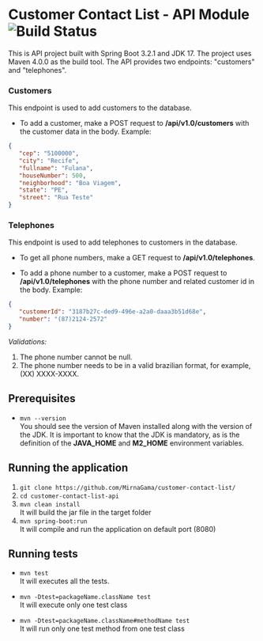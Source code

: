 # Customer Contact List - API Module ![Build Status](https://github.com/MirnaGama/customer-contact-list/actions/workflows/maven-api.yml/badge.svg)

This is API project built with Spring Boot 3.2.1 and JDK 17. The project uses Maven 4.0.0 as the build tool. The API provides two endpoints: "customers" and "telephones".

### Customers
This endpoint is used to add customers to the database. 

- To add a customer, make a POST request to **/api/v1.0/customers** with the customer data in the body. Example:

 ```json
{
    "cep": "5100000",
    "city": "Recife",
    "fullname": "Fulana",
    "houseNumber": 500,
    "neighborhood": "Boa Viagem",
    "state": "PE",
    "street": "Rua Teste"
}
```

### Telephones
This endpoint is used to add telephones to customers in the database. 

- To get all phone numbers, make a GET request to **/api/v1.0/telephones**.

- To add a phone number to a customer, make a POST request to **/api/v1.0/telephones** with the phone number and related customer id in the body. Example:
 
 ```json
{
    "customerId": "3187b27c-ded9-496e-a2a0-daaa3b51d68e",
    "number": "(87)2124-2572"
}
```

_Validations:_
1. The phone number cannot be null.
2. The phone number needs to be in a valid brazilian format, for example, (XX) XXXX-XXXX.

## Prerequisites

- `mvn --version`<br>
You should see the version of Maven installed along with the version of the JDK. It is important to know that the JDK is mandatory, as is the definition of the **JAVA_HOME** and **M2_HOME** environment variables.

## Running the application

1. `git clone https://github.com/MirnaGama/customer-contact-list/`
2. `cd customer-contact-list-api`
3. `mvn clean install`<br>
It will build the jar file in the target folder
4. `mvn spring-boot:run`<br>
It will compile and run the application on default port (8080)

## Running tests
- `mvn test`<br>
It will executes all the tests.

- `mvn -Dtest=packageName.className test`<br>
It will execute only one test class

- `mvn -Dtest=packageName.className#methodName test`<br>
It will run only one test method from one test class
  

